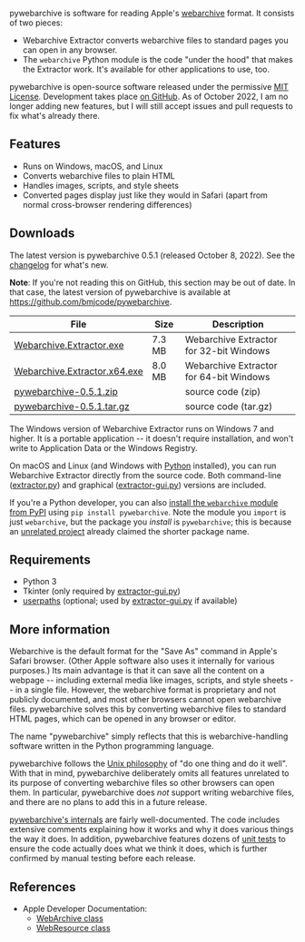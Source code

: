 pywebarchive is software for reading Apple's [webarchive](https://en.wikipedia.org/wiki/Webarchive) format. It consists of two pieces:

* Webarchive Extractor converts webarchive files to standard pages you can open in any browser.
* The `webarchive` Python module is the code "under the hood" that makes the Extractor work. It's available for other applications to use, too.

pywebarchive is open-source software released under the permissive [MIT License](LICENSE). Development takes place [on GitHub](https://github.com/bmjcode/pywebarchive). As of October 2022, I am no longer adding new features, but I will still accept issues and pull requests to fix what's already there.


## Features

* Runs on Windows, macOS, and Linux
* Converts webarchive files to plain HTML
* Handles images, scripts, and style sheets
* Converted pages display just like they would in Safari (apart from normal cross-browser rendering differences)


## Downloads

The latest version is pywebarchive 0.5.1 (released October 8, 2022). See the [changelog](https://github.com/bmjcode/pywebarchive/blob/v0.5.1/CHANGELOG.md) for what's new.

**Note**: If you're not reading this on GitHub, this section may be out of date. In that case, the latest version of pywebarchive is available at https://github.com/bmjcode/pywebarchive.

File | Size | Description
---- | ---- | -----------
[Webarchive.Extractor.exe](https://github.com/bmjcode/pywebarchive/releases/download/v0.5.1/Webarchive.Extractor.exe) | 7.3 MB | Webarchive Extractor for 32-bit Windows
[Webarchive.Extractor.x64.exe](https://github.com/bmjcode/pywebarchive/releases/download/v0.5.1/Webarchive.Extractor.x64.exe) | 8.0 MB | Webarchive Extractor for 64-bit Windows
[pywebarchive-0.5.1.zip](https://github.com/bmjcode/pywebarchive/archive/refs/tags/v0.5.1.zip) | | source code (zip)
[pywebarchive-0.5.1.tar.gz](https://github.com/bmjcode/pywebarchive/archive/refs/tags/v0.5.1.tar.gz) | | source code (tar.gz)

The Windows version of Webarchive Extractor runs on Windows 7 and higher. It is a portable application -- it doesn't require installation, and won't write to Application Data or the Windows Registry.

On macOS and Linux (and Windows with [Python](https://www.python.org/) installed), you can run Webarchive Extractor directly from the source code. Both command-line ([extractor.py](extractor.py)) and graphical ([extractor-gui.py](extractor-gui.py)) versions are included.

If you're a Python developer, you can also [install the `webarchive` module from PyPI](https://pypi.org/project/pywebarchive/) using `pip install pywebarchive`. Note the module you `import` is just `webarchive`, but the package you *install* is `pywebarchive`; this is because an [unrelated project](https://pypi.org/project/webarchive/) already claimed the shorter package name.


## Requirements

* Python 3
* Tkinter (only required by [extractor-gui.py](extractor-gui.py))
* [userpaths](https://pypi.org/project/userpaths/) (optional; used by [extractor-gui.py](extractor-gui.py) if available)


## More information

Webarchive is the default format for the "Save As" command in Apple's Safari browser. (Other Apple software also uses it internally for various purposes.) Its main advantage is that it can save all the content on a webpage -- including external media like images, scripts, and style sheets -- in a single file. However, the webarchive format is proprietary and not publicly documented, and most other browsers cannot open webarchive files. pywebarchive solves this by converting webarchive files to standard HTML pages, which can be opened in any browser or editor.

The name "pywebarchive" simply reflects that this is webarchive-handling software written in the Python programming language.

pywebarchive follows the [Unix philosophy](https://en.wikipedia.org/wiki/Unix_philosophy) of "do one thing and do it well". With that in mind, pywebarchive deliberately omits all features unrelated to its purpose of converting webarchive files so other browsers can open them. In particular, pywebarchive does *not* support writing webarchive files, and there are no plans to add this in a future release.

[pywebarchive's internals](INTERNALS.md) are fairly well-documented. The code includes extensive comments explaining how it works and why it does various things the way it does. In addition, pywebarchive features dozens of [unit tests](webarchive/test.py) to ensure the code actually does what we think it does, which is further confirmed by manual testing before each release.


## References

* Apple Developer Documentation:
  * [WebArchive class](https://developer.apple.com/documentation/webkit/webarchive)
  * [WebResource class](https://developer.apple.com/documentation/webkit/webresource)
